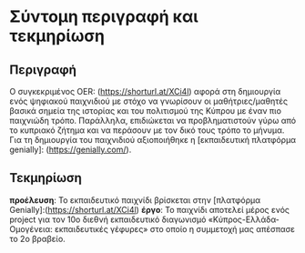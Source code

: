 # Σύντομη περιγραφή και τεκμηρίωση

## Περιγραφή
Ο συγκεκριμένος OER: (https://shorturl.at/XCi4l) αφορά στη δημιουργία ενός ψηφιακού παιχνιδιού με στόχο να γνωρίσουν οι μαθήτριες/μαθητές βασικά σημεία της ιστορίας και του πολιτισμού της Κύπρου με έναν πιο παιχνιώδη τρόπο. Παράλληλα, επιδιώκεται να προβληματιστούν γύρω από το κυπριακό ζήτημα και να περάσουν με τον δικό τους τρόπο το μήνυμα. Για τη δημιουργία του παιχνιδιού αξιοποιήθηκε η [εκπαιδευτική πλατφόρμα genially]: (https://genially.com/). 

## Τεκμηρίωση

**προέλευση**: Το εκπαιδευτικό παιχνίδι βρίσκεται στην [πλατφόρμα Genially]:(https://shorturl.at/XCi4l)
**έργο**: Το παιχνίδι αποτελεί μέρος ενός project για τον 10ο διεθνή εκπαιδευτικό διαγωνισμό «Κύπρος-Ελλάδα-Ομογένεια: εκπαιδευτικές γέφυρες» στο οποίο η συμμετοχή μας απέσπασε το 2ο βραβείο.
